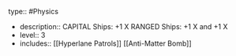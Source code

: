 type:: #Physics

- description:: CAPITAL Ships: +1 X RANGED Ships: +1 X and +1 X
- level:: 3
- includes:: [[Hyperlane Patrols]] [[Anti-Matter Bomb]]